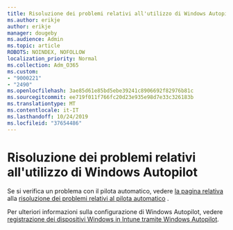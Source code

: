 ```yaml
---
title: Risoluzione dei problemi relativi all'utilizzo di Windows Autopilot
ms.author: erikje
author: erikje
manager: dougeby
ms.audience: Admin
ms.topic: article
ROBOTS: NOINDEX, NOFOLLOW
localization_priority: Normal
ms.collection: Adm_O365
ms.custom:
- "9000221"
- "2490"
ms.openlocfilehash: 3ae85d61e85bd5ebe39241c8906692f82976b81c
ms.sourcegitcommit: ee719f011f766fc20d23e935e98d7e33c326183b
ms.translationtype: MT
ms.contentlocale: it-IT
ms.lasthandoff: 10/24/2019
ms.locfileid: "37654486"
---
```

# <a name="troubleshoot-issues-when-using-windows-autopilot"></a>Risoluzione dei problemi relativi all'utilizzo di Windows Autopilot

Se si verifica un problema con il pilota automatico, vedere [la pagina relativa](https://docs.microsoft.com/windows/deployment/windows-autopilot/known-issues) alla [risoluzione dei problemi relativi al pilota automatico](https://docs.microsoft.com/windows/deployment/windows-autopilot/troubleshooting) .

Per ulteriori informazioni sulla configurazione di Windows Autopilot, vedere [registrazione dei dispositivi Windows in Intune tramite Windows Autopilot](https://docs.microsoft.com/intune/enrollment/enrollment-autopilot).

